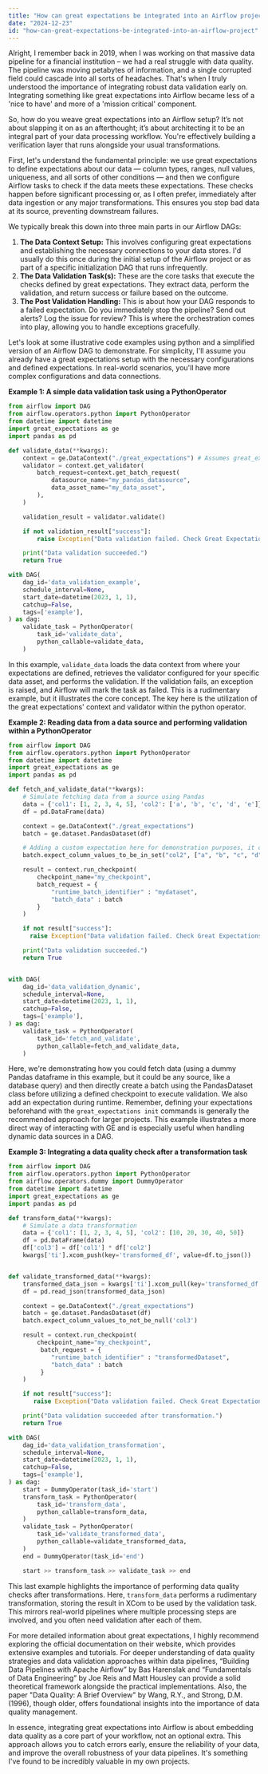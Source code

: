 ```yaml
---
title: "How can great expectations be integrated into an Airflow project?"
date: "2024-12-23"
id: "how-can-great-expectations-be-integrated-into-an-airflow-project"
---
```


Alright,  I remember back in 2019, when I was working on that massive data pipeline for a financial institution – we had a real struggle with data quality. The pipeline was moving petabytes of information, and a single corrupted field could cascade into all sorts of headaches. That's when I truly understood the importance of integrating robust data validation early on. Integrating something like great expectations into Airflow became less of a 'nice to have' and more of a 'mission critical' component.

So, how do you weave great expectations into an Airflow setup? It’s not about slapping it on as an afterthought; it’s about architecting it to be an integral part of your data processing workflow. You're effectively building a verification layer that runs alongside your usual transformations.

First, let's understand the fundamental principle: we use great expectations to define expectations about our data — column types, ranges, null values, uniqueness, and all sorts of other conditions — and then we configure Airflow tasks to check if the data meets these expectations. These checks happen before significant processing or, as I often prefer, immediately after data ingestion or any major transformations. This ensures you stop bad data at its source, preventing downstream failures.

We typically break this down into three main parts in our Airflow DAGs:

1.  **The Data Context Setup:** This involves configuring great expectations and establishing the necessary connections to your data stores. I'd usually do this once during the initial setup of the Airflow project or as part of a specific initialization DAG that runs infrequently.
2.  **The Data Validation Task(s):** These are the core tasks that execute the checks defined by great expectations. They extract data, perform the validation, and return success or failure based on the outcome.
3.  **The Post Validation Handling:** This is about how your DAG responds to a failed expectation. Do you immediately stop the pipeline? Send out alerts? Log the issue for review? This is where the orchestration comes into play, allowing you to handle exceptions gracefully.

Let's look at some illustrative code examples using python and a simplified version of an Airflow DAG to demonstrate. For simplicity, I'll assume you already have a great expectations setup with the necessary configurations and defined expectations. In real-world scenarios, you'll have more complex configurations and data connections.

**Example 1: A simple data validation task using a PythonOperator**

```python
from airflow import DAG
from airflow.operators.python import PythonOperator
from datetime import datetime
import great_expectations as ge
import pandas as pd

def validate_data(**kwargs):
    context = ge.DataContext("./great_expectations") # Assumes great_expectations directory is in the same location
    validator = context.get_validator(
        batch_request=context.get_batch_request(
            datasource_name="my_pandas_datasource",
            data_asset_name="my_data_asset",
        ),
    )

    validation_result = validator.validate()

    if not validation_result["success"]:
        raise Exception("Data validation failed. Check Great Expectations reports for details.")

    print("Data validation succeeded.")
    return True

with DAG(
    dag_id='data_validation_example',
    schedule_interval=None,
    start_date=datetime(2023, 1, 1),
    catchup=False,
    tags=['example'],
) as dag:
    validate_task = PythonOperator(
        task_id='validate_data',
        python_callable=validate_data,
    )
```

In this example, `validate_data` loads the data context from where your expectations are defined, retrieves the validator configured for your specific data asset, and performs the validation. If the validation fails, an exception is raised, and Airflow will mark the task as failed. This is a rudimentary example, but it illustrates the core concept. The key here is the utilization of the great expectations' context and validator within the python operator.

**Example 2: Reading data from a data source and performing validation within a PythonOperator**

```python
from airflow import DAG
from airflow.operators.python import PythonOperator
from datetime import datetime
import great_expectations as ge
import pandas as pd

def fetch_and_validate_data(**kwargs):
    # Simulate fetching data from a source using Pandas
    data = {'col1': [1, 2, 3, 4, 5], 'col2': ['a', 'b', 'c', 'd', 'e']}
    df = pd.DataFrame(data)

    context = ge.DataContext("./great_expectations")
    batch = ge.dataset.PandasDataset(df)

    # Adding a custom expectation here for demonstration purposes, it can be configured in the json file.
    batch.expect_column_values_to_be_in_set("col2", ["a", "b", "c", "d", "e"])

    result = context.run_checkpoint(
        checkpoint_name="my_checkpoint",
        batch_request = {
            "runtime_batch_identifier" : "mydataset",
            "batch_data" : batch
        }
    )

    if not result["success"]:
      raise Exception("Data validation failed. Check Great Expectations reports for details.")

    print("Data validation succeeded.")
    return True


with DAG(
    dag_id='data_validation_dynamic',
    schedule_interval=None,
    start_date=datetime(2023, 1, 1),
    catchup=False,
    tags=['example'],
) as dag:
    validate_task = PythonOperator(
        task_id='fetch_and_validate',
        python_callable=fetch_and_validate_data,
    )
```

Here, we're demonstrating how you could fetch data (using a dummy Pandas dataframe in this example, but it could be any source, like a database query) and then directly create a batch using the PandasDataset class before utilizing a defined checkpoint to execute validation. We also add an expectation during runtime. Remember, defining your expectations beforehand with the `great_expectations init` commands is generally the recommended approach for larger projects. This example illustrates a more direct way of interacting with GE and is especially useful when handling dynamic data sources in a DAG.

**Example 3: Integrating a data quality check after a transformation task**

```python
from airflow import DAG
from airflow.operators.python import PythonOperator
from airflow.operators.dummy import DummyOperator
from datetime import datetime
import great_expectations as ge
import pandas as pd

def transform_data(**kwargs):
    # Simulate a data transformation
    data = {'col1': [1, 2, 3, 4, 5], 'col2': [10, 20, 30, 40, 50]}
    df = pd.DataFrame(data)
    df['col3'] = df['col1'] * df['col2']
    kwargs['ti'].xcom_push(key='transformed_df', value=df.to_json())


def validate_transformed_data(**kwargs):
    transformed_data_json = kwargs['ti'].xcom_pull(key='transformed_df')
    df = pd.read_json(transformed_data_json)

    context = ge.DataContext("./great_expectations")
    batch = ge.dataset.PandasDataset(df)
    batch.expect_column_values_to_not_be_null('col3')

    result = context.run_checkpoint(
        checkpoint_name="my_checkpoint",
         batch_request = {
            "runtime_batch_identifier" : "transformedDataset",
            "batch_data" : batch
         }
    )

    if not result["success"]:
       raise Exception("Data validation failed. Check Great Expectations reports for details.")

    print("Data validation succeeded after transformation.")
    return True

with DAG(
    dag_id='data_validation_transformation',
    schedule_interval=None,
    start_date=datetime(2023, 1, 1),
    catchup=False,
    tags=['example'],
) as dag:
    start = DummyOperator(task_id='start')
    transform_task = PythonOperator(
        task_id='transform_data',
        python_callable=transform_data,
    )
    validate_task = PythonOperator(
        task_id='validate_transformed_data',
        python_callable=validate_transformed_data,
    )
    end = DummyOperator(task_id='end')

    start >> transform_task >> validate_task >> end
```

This last example highlights the importance of performing data quality checks after transformations. Here, `transform_data` performs a rudimentary transformation, storing the result in XCom to be used by the validation task. This mirrors real-world pipelines where multiple processing steps are involved, and you often need validation after each of them.

For more detailed information about great expectations, I highly recommend exploring the official documentation on their website, which provides extensive examples and tutorials. For deeper understanding of data quality strategies and data validation approaches within data pipelines, “Building Data Pipelines with Apache Airflow” by Bas Harenslak and “Fundamentals of Data Engineering” by Joe Reis and Matt Housley can provide a solid theoretical framework alongside the practical implementations. Also, the paper "Data Quality: A Brief Overview" by Wang, R.Y., and Strong, D.M. (1996), though older, offers foundational insights into the importance of data quality management.

In essence, integrating great expectations into Airflow is about embedding data quality as a core part of your workflow, not an optional extra. This approach allows you to catch errors early, ensure the reliability of your data, and improve the overall robustness of your data pipelines. It's something I've found to be incredibly valuable in my own projects.
